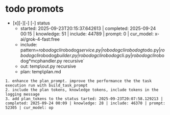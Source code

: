 

# todo  promots
- [x][-][-] [-] status
  - started: 2025-09-23T20:15:37.642613 | completed: 2025-09-24 00:15 | knowledge: 51 | include: 44789 | prompt: 0 | cur_model: x-ai/grok-4-fast:free
  - include: pattern=*robodogcli*robodog*service.py|*robodogcli*robodog*todo.py|*robodogcli*robodog*builder.py|*robodogcli*robodog*cli.py|*robodogcli*robodog*mcphandler.py    recursive`
  - out: temp\out.py recursive
  - plan: temp\plan.md
```knowledge
1. enhance the plan_prompt. improve the performance the the task execution run with build_task_prompt
2. include the plan tokens, knowledge tokens, include tokens in the logging message
3. add plan_tokens to the status tarted: 2025-09-23T20:07:58.129213 | completed: 2025-09-24 00:09 | knowledge: 28 | include: 46370 | prompt: 52305 | cur_model: op
```